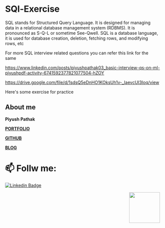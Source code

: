 # SQl-Exercise
SQL stands for Structured Query Language. It is designed for managing data in a relational database management system (RDBMS). It is pronounced as S-Q-L or sometime See-Qwell. SQL is a database language, it is used for database creation, deletion, fetching rows, and modifying rows, etc

For more SQL interview related questions you can refer this link for the same

https://www.linkedin.com/posts/piyushpathak03_basic-interview-qs-on-ml-piyushpdf-activity-6741592377821077504-hZOY

https://drive.google.com/file/d/1sdsQ5eDnHO1KOksUh1v-_IaevcUI3Ioq/view

Here's some exercise for practice

## About me

**Piyush Pathak**

[**PORTFOLIO**](https://anirudhrapathak3.wixsite.com/piyush)

[**GITHUB**](https://github.com/piyushpathak03)

[**BLOG**](https://medium.com/@piyushpathak03)


# 📫 Follw me: 

[![Linkedin Badge](https://img.shields.io/badge/-PiyushPathak-blue?style=flat-square&logo=Linkedin&logoColor=white&link=https://www.linkedin.com/in/piyushpathak03/)](https://www.linkedin.com/in/piyushpathak03/)

<p  align="right"><img height="100" src = "https://media.giphy.com/media/l3URDstnIjBNY7rwLB/giphy.gif"></p>

